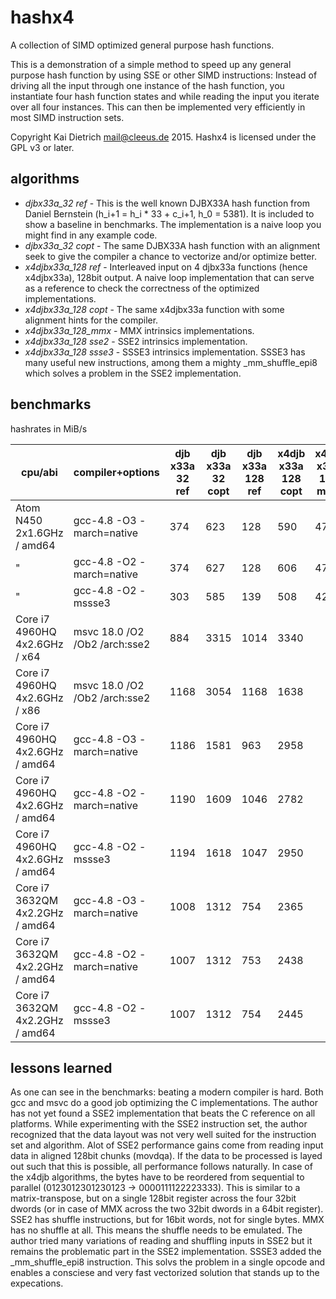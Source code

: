 hashx4
======

A collection of SIMD optimized general purpose hash functions.

This is a demonstration of a simple method to speed up any general
purpose hash function by using SSE or other SIMD instructions:
Instead of driving all the input through
one instance of the hash function, you instantiate four hash
function states and while reading the input you iterate over
all four instances. This can then be implemented very efficiently
in most SIMD instruction sets.

Copyright Kai Dietrich <mail@cleeus.de> 2015.
Hashx4 is licensed under the GPL v3 or later.


algorithms
----------

* *djbx33a\_32 ref* - This is the well known DJBX33A hash function from Daniel Bernstein (h\_i+1 = h\_i * 33 + c\_i+1, h\_0 = 5381).
	It is included to show a baseline in benchmarks. The implementation is a naive loop you might find in any example code.
* *djbx33a\_32 copt* - The same DJBX33A hash function with an alignment seek
	to give the compiler a chance to vectorize and/or optimize better.
* *x4djbx33a\_128 ref* - Interleaved input on 4 djbx33a functions (hence x4djbx33a), 128bit output.
	A naive loop implementation that can serve as
	a reference to check the correctness of the optimized implementations.
* *x4djbx33a\_128 copt* - The same x4djbx33a function with some alignment hints for the compiler.
* *x4djbx33a\_128_mmx* - MMX intrinsics implementations.
* *x4djbx33a\_128 sse2* - SSE2 intrinsics implementation.
* *x4djbx33a\_128 ssse3* - SSSE3 intrinsics implementation. SSSE3 has many useful new instructions, among them a mighty \_mm\_shuffle\_epi8
	which solves a problem in the SSE2 implementation.

benchmarks
----------

hashrates in MiB/s

| cpu/abi | compiler+options | djb x33a 32 ref | djb x33a 32 copt | djb x33a 128 ref | x4djb x33a 128 copt | x4djb x33a 128 mmx | x4djb x33a 128 sse2 | x4djb x33a 128 ssse3 |
|---------------------------------|-------------------------------|------|------|------|------|------|------|------|
| Atom N450 2x1.6GHz / amd64      | gcc-4.8 -O3 -march=native     |  374 |  623 |  128 |  590 |  478 |  452 |  954 |
| "                               | gcc-4.8 -O2 -march=native     |  374 |  627 |  128 |  606 |  478 |  452 | 1024 |
| "                               | gcc-4.8 -O2 -mssse3           |  303 |  585 |  139 |  508 |  428 |  414 |  915 |
| Core i7 4960HQ 4x2.6GHz / x64   | msvc 18.0 /O2 /Ob2 /arch:sse2 |  884 | 3315 | 1014 | 3340 |  | 2581 | 6272 |
| Core i7 4960HQ 4x2.6GHz / x86   | msvc 18.0 /O2 /Ob2 /arch:sse2 | 1168 | 3054 | 1168 | 1638 |  | 2586 | 6297 |
| Core i7 4960HQ 4x2.6GHz / amd64 | gcc-4.8 -O3 -march=native     | 1186 | 1581 |  963 | 2958 |  | 2723 | 6829 |
| Core i7 4960HQ 4x2.6GHz / amd64 | gcc-4.8 -O2 -march=native     | 1190 | 1609 | 1046 | 2782 |  | 2714 | 6869 |
| Core i7 4960HQ 4x2.6GHz / amd64 | gcc-4.8 -O2 -mssse3           | 1194 | 1618 | 1047 | 2950 |  | 2643 | 7044 |
| Core i7 3632QM 4x2.2GHz / amd64 | gcc-4.8 -O3 -march=native     | 1008 | 1312 |  754 | 2365 |  | 2371 | 5053 |
| Core i7 3632QM 4x2.2GHz / amd64 | gcc-4.8 -O2 -march=native     | 1007 | 1312 |  753 | 2438 |  | 2371 | 5058 |
| Core i7 3632QM 4x2.2GHz / amd64 | gcc-4.8 -O2 -mssse3           | 1007 | 1312 |  754 | 2445 |  | 2251 | 5188 |


lessons learned
---------------

As one can see in the benchmarks: beating a modern compiler is hard. Both gcc and msvc do a good job optimizing
the C implementations. The author has not yet found a SSE2 implementation that beats the C reference on all
platforms. While experimenting with the SSE2 instruction set, the author recognized that the data layout was not very
well suited for the instruction set and algorithm.
Alot of SSE2 performance gains come from reading input data in
aligned 128bit chunks (movdqa). If the data to be processed is layed out such that this is possible,
all performance follows naturally.
In case of the x4djb algorithms, the bytes have to be reordered from sequential to parallel
(0123012301230123 -> 0000111122223333).
This is similar to a matrix-transpose, but on a single 128bit register across the four 32bit dwords
(or in case of MMX across the two 32bit dwords in a 64bit register).
SSE2 has shuffle instructions, but for 16bit words, not for single bytes. MMX has no shuffle at all.
This means the shuffle needs to be emulated.
The author tried many variations of reading and shuffling inputs in SSE2 but it
remains the problematic part in the SSE2 implementation. SSSE3 added the \_mm\_shuffle\_epi8 instruction.
This solvs the problem in a single opcode and enables a consciese and very fast
vectorized solution that stands up to the expecations.


